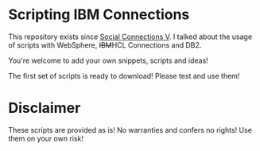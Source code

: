 Scripting IBM Connections
=========================

This repository exists since [Social Connections V](http://socialconnections.info/social-connections-v/). I talked about the usage of scripts with WebSphere, ~~IBM~~HCL Connections and DB2.

You're welcome to add your own snippets, scripts and ideas!

The first set of scripts is ready to download! Please test and use them!

# Disclaimer

These scripts are provided as is! No warranties and confers no rights! Use them on your own risk!


